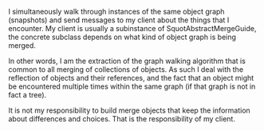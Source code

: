 I simultaneously walk through instances of the same object graph (snapshots) and send messages to my client about the things that I encounter. My client is usually a subinstance of SquotAbstractMergeGuide, the concrete subclass depends on what kind of object graph is being merged.

In other words, I am the extraction of the graph walking algorithm that is common to all merging of collections of objects. As such I deal with the reflection of objects and their references, and the fact that an object might be encountered multiple times within the same graph (if that graph is not in fact a tree).

It is not my responsibility to build merge objects that keep the information about differences and choices. That is the responsibility of my client.